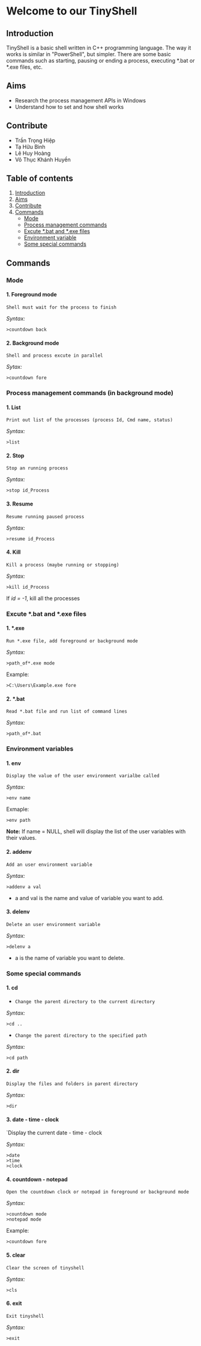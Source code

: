 # Welcome to our TinyShell

## Introduction
TinyShell is a basic shell written in C++ programming language. The way it works is similar in "PowerShell", but simpler. There are some basic commands such as starting, pausing or ending a process, executing *.bat or *.exe files, etc.

## Aims
+ Research the process management APIs in Windows
+ Understand how to set and how shell works

## Contribute
+ Trần Trọng Hiệp
+ Tạ Hữu Bình
+ Lê Huy Hoàng
+ Võ Thục Khánh Huyền

## Table of contents
1. [Introduction](#Introduction)
2. [Aims](#Aims)
3. [Contribute](#Contribute)
4. [Commands](#Commands)
    + [Mode](#Mode)
    + [Process management commands](#Process)
    + [Excute *.bat and *.exe files](#Excute-*.bat-and-*.exe-files)
    + [Environment variable](#Environment-variables)
    + [Some special commands](#Some-special-commands)

## Commands

### Mode
#### 1. Foreground mode
`Shell must wait for the process to finish`

*Syntax:*
``` 
>countdown back
```
#### 2. Background mode
`Shell and process excute in parallel`

*Sytax:*
``` 
>countdown fore
```

### Process management commands (in background mode) 

#### 1. List
`Print out list of the processes (process Id, Cmd name, status)`

*Syntax:*
```
>list
```
#### 2. Stop
`Stop an running process`

*Syntax:*
```
>stop id_Process
```
#### 3. Resume
`Resume running paused process`

*Syntax:*
```
>resume id_Process
```

#### 4. Kill
`Kill a process (maybe running or stopping)`

*Syntax:*
``` 
>kill id_Process
```
If *id = -1*, kill all the processes
### Excute *.bat and *.exe files

#### 1. *.exe
`Run *.exe file, add foreground or background mode`

*Syntax:*
```
>path_of*.exe mode
```
Example:
```
>C:\Users\Example.exe fore
```
#### 2. *.bat
`Read *.bat file and run list of command lines`

*Syntax:*
```
>path_of*.bat
```
### Environment variables

#### 1. env 
`Display the value of the user environment varialbe called`

*Syntax:*
```
>env name
```
Exmaple:
```
>env path
```
**Note:** If name = NULL, shell will display the list of the user variables with their values.

#### 2. addenv
`Add an user environment variable`

*Syntax:*
```
>addenv a val
```
+ a and val is the name and value of variable you want to add.

#### 3. delenv
`Delete an user environment variable`

*Syntax:*
```
>delenv a
```
+ a is the name of variable you want to delete.

### Some special commands

#### 1. cd
+ `Change the parent directory to the current directory`

*Syntax:*
```
>cd ..
```
+ `Change the parent directory to the specified path`

*Syntax:*
```
>cd path
```
#### 2. dir
`Display the files and folders in parent directory`

*Syntax:*
```
>dir
```
#### 3. date - time - clock
`Display the current date - time - clock

*Syntax:*
```
>date
>time
>clock
```

#### 4. countdown - notepad
`Open the countdown clock or notepad in foreground or background mode`

*Syntax:*
```
>countdown mode
>notepad mode
```
Example:
```
>countdown fore
```
#### 5. clear
`Clear the screen of tinyshell`

*Syntax:*
```
>cls
```

#### 6. exit
`Exit tinyshell`

*Syntax:*
```
>exit
```
## 
